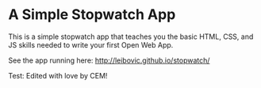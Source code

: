 # A Simple Stopwatch App

This is a simple stopwatch app that teaches you the basic HTML, CSS, and JS
skills needed to write your first Open Web App.

See the app running here: http://leibovic.github.io/stopwatch/

Test: Edited with love by CEM!
